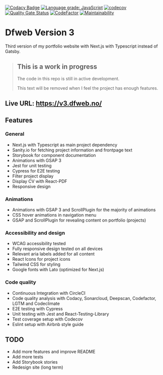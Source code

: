[![Codacy Badge](https://app.codacy.com/project/badge/Grade/129bf1165c3a455fadb43ddf5f67e1bd)](https://www.codacy.com/gh/w3bdesign/dfweb-v3/dashboard?utm_source=github.com&utm_medium=referral&utm_content=w3bdesign/dfweb-v3&utm_campaign=Badge_Grade)
[![Language grade: JavaScript](https://img.shields.io/lgtm/grade/javascript/g/w3bdesign/dfweb-v3.svg?logo=lgtm&logoWidth=18)](https://lgtm.com/projects/g/w3bdesign/dfweb-v3/context:javascript)
[![codecov](https://codecov.io/gh/w3bdesign/dfweb-v3/branch/master/graph/badge.svg?token=VML3KNGO0N)](https://codecov.io/gh/w3bdesign/dfweb-v3)
[![Quality Gate Status](https://sonarcloud.io/api/project_badges/measure?project=w3bdesign_dfweb-v3&metric=alert_status)](https://sonarcloud.io/summary/new_code?id=w3bdesign_dfweb-v3)
[![CodeFactor](https://www.codefactor.io/repository/github/w3bdesign/dfweb-v3/badge)](https://www.codefactor.io/repository/github/w3bdesign/dfweb-v3)
[![Maintainability](https://api.codeclimate.com/v1/badges/ffcd837a61db13b9630e/maintainability)](https://codeclimate.com/github/w3bdesign/dfweb-v3/maintainability)

# Dfweb Version 3

Third version of my portfolio website with Next.js with Typescript instead of Gatsby.

> ## This is a work in progress
>
> The code in this repo is still in active development.
>
> This text will be removed when I feel the project has enough features.

## Live URL: <https://v3.dfweb.no/>

## Features

### General

- Next.js with Typescript as main project dependency
- Sanity.io for fetching project information and frontpage text
- Storybook for component documentation
- Animations with GSAP 3
- Jest for unit testing
- Cypress for E2E testing
- Filter project display
- Display CV with React-PDF
- Responsive design

### Animations

- Animations with GSAP 3 and ScrollPlugin for the majority of animations
- CSS hover animations in navigation menu
- GSAP and ScrollPlugin for revealing content on portfolio (projects)

### Accessibility and design

- WCAG accessibility tested
- Fully responsive design tested on all devices
- Relevant aria labels added for all content
- React Icons for project icons
- Tailwind CSS for styling
- Google fonts with Lato (optimized for Next.js)

### Code quality

- Continuous Integration with CircleCI
- Code quality analysis with Codacy, Sonarcloud, Deepscan, Codefactor, LGTM and Codeclimate
- E2E testing with Cypress
- Unit testing with Jest and React-Testing-Library
- Test coverage setup with Codecov
- Eslint setup with Airbnb style guide

## TODO

- Add more features and improve README
- Add more tests
- Add Storybook stories
- Redesign site (long term)
